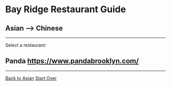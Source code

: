 # Bay Ridge Restaurant Guide
## Asian --> Chinese
---
Select a restaurant:
## Panda https://www.pandabrooklyn.com/
---
[Back to Asian](asian/asian.md)
[Start Over](../home.md)
